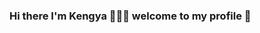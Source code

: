 ### Hi there I'm Kengya 👩🏻‍💻 welcome to my profile 🚀

<!--
**makemile/makemile** is a ✨ _special_ ✨ repository because its `README.md` (this file) appears on your GitHub profile.

Here are some ideas to get you started:

- 🔭 I’m currently study on Laboratoria.
- 🌱 I’m currently learning React
- 💬 Ask me about 
- 📫 How to reach me:
<a href= "www.linkedin.com/in/kengyamoncada/" rel="LinkedIn">![Foo](https://user-images.githubusercontent.com/32102471/126924571-38818c84-a7ec-443a-8fc4-05599607ed19.png)</a>

